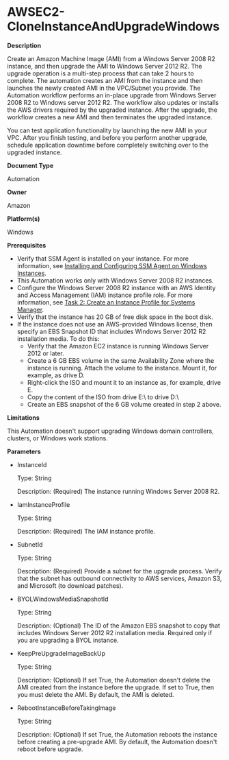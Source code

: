 # AWSEC2\-CloneInstanceAndUpgradeWindows<a name="automation-awsec2-CloneInstanceAndUpgradeWindows"></a>

**Description**

Create an Amazon Machine Image \(AMI\) from a Windows Server 2008 R2 instance, and then upgrade the AMI to Windows Server 2012 R2\. The upgrade operation is a multi\-step process that can take 2 hours to complete\. The automation creates an AMI from the instance and then launches the newly created AMI in the VPC/Subnet you provide\. The Automation workflow performs an in\-place upgrade from Windows Server 2008 R2 to Windows server 2012 R2\. The workflow also updates or installs the AWS drivers required by the upgraded instance\. After the upgrade, the workflow creates a new AMI and then terminates the upgraded instance\. 

You can test application functionality by launching the new AMI in your VPC\. After you finish testing, and before you perform another upgrade, schedule application downtime before completely switching over to the upgraded instance\.

**Document Type**

Automation

**Owner**

Amazon

**Platform\(s\)**

Windows

**Prerequisites**
+ Verify that SSM Agent is installed on your instance\. For more information, see [Installing and Configuring SSM Agent on Windows Instances](sysman-install-ssm-win.md)\.
+ This Automation works only with Windows Server 2008 R2 instances\.
+ Configure the Windows Server 2008 R2 instance with an AWS Identity and Access Management \(IAM\) instance profile role\. For more information, see [Task 2: Create an Instance Profile for Systems Manager](sysman-configuring-access-role.md)\.
+ Verify that the instance has 20 GB of free disk space in the boot disk\.
+ If the instance does not use an AWS\-provided Windows license, then specify an EBS Snapshot ID that includes Windows Server 2012 R2 installation media\. To do this:
  + Verify that the Amazon EC2 instance is running Windows Server 2012 or later\.
  + Create a 6 GB EBS volume in the same Availability Zone where the instance is running\. Attach the volume to the instance\. Mount it, for example, as drive D\. 
  + Right\-click the ISO and mount it to an instance as, for example, drive E\.
  + Copy the content of the ISO from drive E:\\ to drive D:\\
  + Create an EBS snapshot of the 6 GB volume created in step 2 above\.

**Limitations**

This Automation doesn't support upgrading Windows domain controllers, clusters, or Windows work stations\.

**Parameters**
+ InstanceId

  Type: String

  Description: \(Required\) The instance running Windows Server 2008 R2\.
+ IamInstanceProfile

  Type: String

  Description: \(Required\) The IAM instance profile\.
+ SubnetId

  Type: String

  Description: \(Required\) Provide a subnet for the upgrade process\. Verify that the subnet has outbound connectivity to AWS services, Amazon S3, and Microsoft \(to download patches\)\.
+ BYOLWindowsMediaSnapshotId

  Type: String

  Description: \(Optional\) The ID of the Amazon EBS snapshot to copy that includes Windows Server 2012 R2 installation media\. Required only if you are upgrading a BYOL instance\.
+ KeepPreUpgradeImageBackUp

  Type: String

  Description: \(Optional\) If set True, the Automation doesn't delete the AMI created from the instance before the upgrade\. If set to True, then you must delete the AMI\. By default, the AMI is deleted\.
+ RebootInstanceBeforeTakingImage

  Type: String

  Description: \(Optional\) If set True, the Automation reboots the instance before creating a pre\-upgrade AMI\. By default, the Automation doesn't reboot before upgrade\.